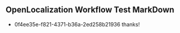 ## OpenLocalization Workflow Test MarkDown
* 0f4ee35e-f821-4371-b36a-2ed258b21936 thanks!

<!--HONumber=Aug16_HO3-->


